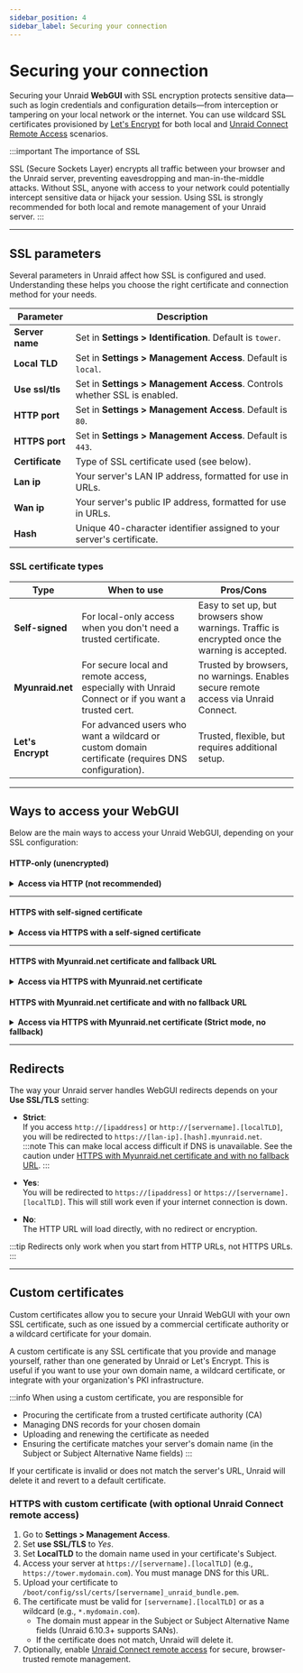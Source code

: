 ```yaml
---
sidebar_position: 4
sidebar_label: Securing your connection
---
```


# Securing your connection

Securing your Unraid **WebGUI** with SSL encryption protects sensitive data—such as login credentials and configuration details—from interception or tampering on your local network or the internet. You can use wildcard SSL certificates provisioned by [Let's Encrypt](https://letsencrypt.org/) for both local and [Unraid Connect Remote Access](/connect/remote-access.md) scenarios.

:::important The importance of SSL

SSL (Secure Sockets Layer) encrypts all traffic between your browser and the Unraid server, preventing eavesdropping and man-in-the-middle attacks. Without SSL, anyone with access to your network could potentially intercept sensitive data or hijack your session. Using SSL is strongly recommended for both local and remote management of your Unraid server.
:::

---

## SSL parameters

Several parameters in Unraid affect how SSL is configured and used. Understanding these helps you choose the right certificate and connection method for your needs.

| Parameter         | Description                                                                                          |
|-------------------|------------------------------------------------------------------------------------------------------|
| **Server name**    | Set in **Settings > Identification**. Default is `tower`.                                            |
| **Local TLD**      | Set in **Settings > Management Access**. Default is `local`.                                         |
| **Use ssl/tls**   | Set in **Settings > Management Access**. Controls whether SSL is enabled.                            |
| **HTTP port**     | Set in **Settings > Management Access**. Default is `80`.                                            |
| **HTTPS port**    | Set in **Settings > Management Access**. Default is `443`.                                           |
| **Certificate**   | Type of SSL certificate used (see below).                                                            |
| **Lan ip**        | Your server's LAN IP address, formatted for use in URLs.                                             |
| **Wan ip**        | Your server's public IP address, formatted for use in URLs.                                          |
| **Hash**          | Unique 40-character identifier assigned to your server's certificate.                                |

### SSL certificate types

| Type      | When to use                                                                                         | Pros/Cons                                                                                     |
|----------------------|-----------------------------------------------------------------------------------------------------|----------------------------------------------------------------------------------------------|
| **Self-signed**      | For local-only access when you don't need a trusted certificate.                                    | Easy to set up, but browsers show warnings. Traffic is encrypted once the warning is accepted.   |
| **Myunraid.net**     | For secure local and remote access, especially with Unraid Connect or if you want a trusted cert.   | Trusted by browsers, no warnings. Enables secure remote access via Unraid Connect.           |
| **Let's Encrypt**    | For advanced users who want a wildcard or custom domain certificate (requires DNS configuration).   | Trusted, flexible, but requires additional setup.                                            |

---

## Ways to access your WebGUI

Below are the main ways to access your Unraid WebGUI, depending on your SSL configuration:

#### HTTP-only (unencrypted)

<details>
<summary><strong>Access via HTTP (not recommended)</strong></summary>

With HTTP only, traffic between your browser and the server is not encrypted.

1. Go to **Settings > Management Access**.
2. Set **Use SSL/TLS** to *No*.
3. Keep **Local TLD** as `local` unless you have your own DNS.
4. Access URLs:
   - `http://[server name].[local TLD]` (e.g., `http://tower.local`)
   - `http://[ip address]` (e.g., `http://192.168.100.1`)
5. Click **Apply**.

:::warning
Anyone on your network can intercept data sent over HTTP. Use HTTPS whenever possible.
:::
</details>

---

#### HTTPS with self-signed certificate

<details>
<summary><strong>Access via HTTPS with a self-signed certificate</strong></summary>

Traffic is encrypted, but browsers will display a warning because the certificate is not signed by a trusted authority.

1. Go to **Settings > Management Access**.
2. Set **Use SSL/TLS** to *Yes*.
3. Keep **Local TLD** as `local` unless you have your own DNS.
4. Access URLs:
   - `https://[server name].[local TLD]` (e.g., `https://tower.local`)
   - `https://[ip address]` (e.g., `https://192.168.100.1`)
5. Click **Apply**.

:::important
Browsers will show a certificate error. All traffic is still encrypted after you accept the warning.
:::
</details>

---

#### HTTPS with Myunraid.net certificate and fallback URL

<details>
<summary><strong>Access via HTTPS with Myunraid.net certificate</strong></summary>

This method allows secure access without warnings.

1. Go to **Settings > Management Access**.
2. Set **Use SSL/TLS** to *Yes*.
3. Keep **Local TLD** as `local` unless you have your own DNS.
4. Access URLs using:
   - `https://[server name].[local TLD]` (e.g., `https://tower.local` for external access)
   - Fallback option: `http://[wan ip]` (to access in case of issues)
5. Click **Apply**.

:::info
This certificate is trusted by browsers and does not display warnings.
:::
</details>

#### HTTPS with Myunraid.net certificate and with no fallback URL

<details>
<summary><strong>Access via HTTPS with Myunraid.net certificate (Strict mode, no fallback)</strong></summary>

This method provides the highest level of SSL enforcement by requiring all WebGUI access to use the Myunraid.net certificate and URL. It is ideal for users who want maximum security and do not need to access their server via local IP or hostname if DNS is unavailable.

1. Go to **Settings > Management Access** in the **WebGUI**.
2. Keep **LocalTLD** set to `local` unless you have your own DNS name resolution (this is used for the fallback certificate if you later run the `use_ssl` command).
3. Click **Provision** to generate a Myunraid.net certificate.
4. If your network does not have DNS rebinding issues, the *Strict* option for **Use SSL/TLS** will be available.
5. Set **Use SSL/TLS** to *Strict* (or *Auto* in earlier Unraid versions).
6. Your access URL will be:  
   `https://[lan-ip].[hash].myunraid.net`  
   (e.g., `https://192-168-100-1.a1b2c3d4e5.myunraid.net`)
   This URL is displayed in the **Local access URLs** field on the **Management Access** page and in the [Unraid Connect](/connect/index.md) dashboard if installed.

:::caution
If DNS resolution becomes unavailable (e.g., your Internet connection goes down), you will not be able to access the WebGUI using the Myunraid.net URL.  
To regain access:

- Use Telnet, SSH, or a local keyboard/monitor to log in.
- Run `use_ssl no` to switch to HTTP (`http://[servername].[localTLD]` or `http://[ipaddress]`).
- Run `use_ssl yes` to switch to HTTPS using a self-signed certificate (`https://[servername].[localTLD]` or `https://[ipaddress]`).  
  See [HTTPS with a self-signed certificate](#https-with-self-signed-certificate) above for more details.
- Once DNS is restored, set **Use SSL/TLS** back to *Strict* for full security.

:::

</details>

---

## Redirects

The way your Unraid server handles WebGUI redirects depends on your **Use SSL/TLS** setting:

- **Strict**:  
  If you access `http://[ipaddress]` or `http://[servername].[localTLD]`, you will be redirected to `https://[lan-ip].[hash].myunraid.net`.  
  :::note
  This can make local access difficult if DNS is unavailable. See the caution under [HTTPS with Myunraid.net certificate and with no fallback URL](#https-with-myunraidnet-certificate-and-with-no-fallback-url).
  :::

- **Yes**:  
  You will be redirected to `https://[ipaddress]` or `https://[servername].[localTLD]`. This will still work even if your internet connection is down.

- **No**:  
  The HTTP URL will load directly, with no redirect or encryption.

:::tip
Redirects only work when you start from HTTP URLs, not HTTPS URLs.
:::

---

## Custom certificates

Custom certificates allow you to secure your Unraid WebGUI with your own SSL certificate, such as one issued by a commercial certificate authority or a wildcard certificate for your domain.

A custom certificate is any SSL certificate that you provide and manage yourself, rather than one generated by Unraid or Let's Encrypt. This is useful if you want to use your own domain name, a wildcard certificate, or integrate with your organization's PKI infrastructure.

:::info When using a custom certificate, you are responsible for
- Procuring the certificate from a trusted certificate authority (CA)
- Managing DNS records for your chosen domain
- Uploading and renewing the certificate as needed
- Ensuring the certificate matches your server's domain name (in the Subject or Subject Alternative Name fields)
:::

If your certificate is invalid or does not match the server's URL, Unraid will delete it and revert to a default certificate.

### HTTPS with custom certificate (with optional Unraid Connect remote access)

1. Go to **Settings > Management Access**.
2. Set **use SSL/TLS** to *Yes*.
3. Set **LocalTLD** to the domain name used in your certificate's Subject.
4. Access your server at `https://[servername].[localTLD]` (e.g., `https://tower.mydomain.com`). You must manage DNS for this URL.
5. Upload your certificate to `/boot/config/ssl/certs/[servername]_unraid_bundle.pem`.
6. The certificate must be valid for `[servername].[localTLD]` or as a wildcard (e.g., `*.mydomain.com`).
   - The domain must appear in the Subject or Subject Alternative Name fields (Unraid 6.10.3+ supports SANs).
   - If the certificate does not match, Unraid will delete it.
7. Optionally, enable [Unraid Connect remote access](#unraid-connect-remote-access) for secure, browser-trusted remote management.
